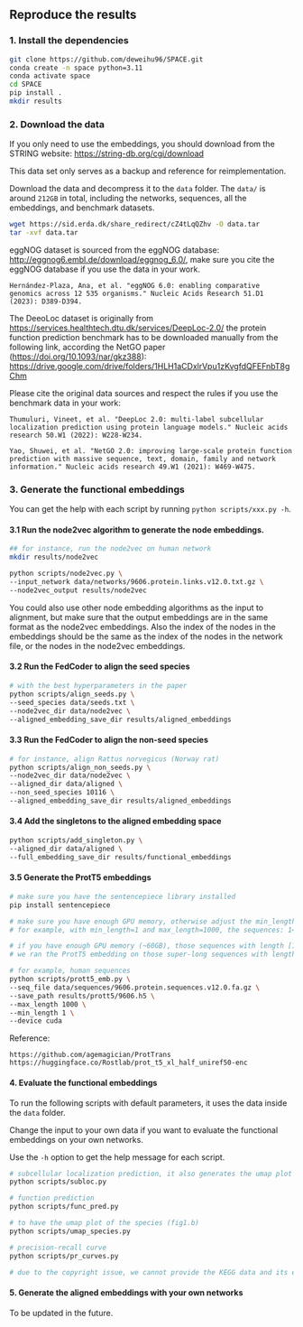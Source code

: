 ## Reproduce the results

### 1. Install the dependencies

```bash
git clone https://github.com/deweihu96/SPACE.git
conda create -n space python=3.11
conda activate space
cd SPACE
pip install .
mkdir results
```

### 2. Download the data

If you only need to use the embeddings, you should download from the STRING website: https://string-db.org/cgi/download

This data set only serves as a backup and reference for reimplementation.

Download the data and decompress it to the `data` folder.
The `data/` is around `212GB` in total, including the networks, sequences, all the embeddings, and benchmark datasets.
```bash
wget https://sid.erda.dk/share_redirect/cZ4tLqQZhv -O data.tar
tar -xvf data.tar 
```
eggNOG dataset is sourced from the eggNOG database: http://eggnog6.embl.de/download/eggnog_6.0/, make sure you cite the eggNOG database if you use the data in your work.
```
Hernández-Plaza, Ana, et al. "eggNOG 6.0: enabling comparative genomics across 12 535 organisms." Nucleic Acids Research 51.D1 (2023): D389-D394.
```


The DeeoLoc dataset is originally from https://services.healthtech.dtu.dk/services/DeepLoc-2.0/
the protein function prediction benchmark has to be downloaded manually from the following link, according the NetGO paper (https://doi.org/10.1093/nar/gkz388): https://drive.google.com/drive/folders/1HLH1aCDxlrVpu1zKvgfdQFEFnbT8gChm

Please cite the original data sources and respect the rules if you use the benchmark data in your work:
```
Thumuluri, Vineet, et al. "DeepLoc 2.0: multi-label subcellular localization prediction using protein language models." Nucleic acids research 50.W1 (2022): W228-W234.

Yao, Shuwei, et al. "NetGO 2.0: improving large-scale protein function prediction with massive sequence, text, domain, family and network information." Nucleic acids research 49.W1 (2021): W469-W475.
```


### 3. Generate the functional embeddings 
You can get the help with each script by running `python scripts/xxx.py -h`.

#### 3.1 Run the node2vec algorithm to generate the node embeddings.
```bash
## for instance, run the node2vec on human network
mkdir results/node2vec

python scripts/node2vec.py \
--input_network data/networks/9606.protein.links.v12.0.txt.gz \
--node2vec_output results/node2vec
```
You could also use other node embedding algorithms as the input to alignment, but make sure that the output embeddings are in the same format as the node2vec embeddings. 
Also the index of the nodes in the embeddings should be the same as the index of the nodes in the network file, or the nodes in the node2vec embeddings.

#### 3.2 Run the FedCoder to align the seed species

```bash
# with the best hyperparameters in the paper
python scripts/align_seeds.py \
--seed_species data/seeds.txt \
--node2vec_dir data/node2vec \
--aligned_embedding_save_dir results/aligned_embeddings
```

#### 3.3 Run the FedCoder to align the non-seed species

```bash
# for instance, align Rattus norvegicus (Norway rat)  
python scripts/align_non_seeds.py \
--node2vec_dir data/node2vec \
--aligned_dir data/aligned \
--non_seed_species 10116 \
--aligned_embedding_save_dir results/aligned_embeddings
```

#### 3.4 Add the singletons to the aligned embedding space

```bash
python scripts/add_singleton.py \
--aligned_dir data/aligned \
--full_embedding_save_dir results/functional_embeddings
```

#### 3.5 Generate the ProtT5 embeddings

```bash
# make sure you have the sentencepiece library installed
pip install sentencepiece

# make sure you have enough GPU memory, otherwise adjust the min_length and max_length to run the script only for sequence within the range
# for example, with min_length=1 and max_length=1000, the sequences: 1<=length<=1000 will be processed. 

# if you have enough GPU memory (~60GB), those sequences with length [1,8000] can be processed.
# we ran the ProtT5 embedding on those super-long sequences with length [8000, 100000] on a CPU server, up to 400GB memory.

# for example, human sequences
python scripts/prott5_emb.py \
--seq_file data/sequences/9606.protein.sequences.v12.0.fa.gz \
--save_path results/prott5/9606.h5 \
--max_length 1000 \
--min_length 1 \
--device cuda
```

Reference: 
```
https://github.com/agemagician/ProtTrans 
https://huggingface.co/Rostlab/prot_t5_xl_half_uniref50-enc
```


#### 4. Evaluate the functional embeddings

To run the following scripts with default parameters, it uses the data inside the `data` folder.

Change the input to your own data if you want to evaluate the functional embeddings on your own networks.

Use the `-h` option to get the help message for each script.
```bash
# subcellular localization prediction, it also generates the umap plot of the subcellular localization
python scripts/subloc.py

# function prediction
python scripts/func_pred.py

# to have the umap plot of the species (fig1.b)
python scripts/umap_species.py

# precision-recall curve
python scripts/pr_curves.py

# due to the copyright issue, we cannot provide the KEGG data and its evaluation
```


#### 5. Generate the aligned embeddings with your own networks
To be updated in the future.